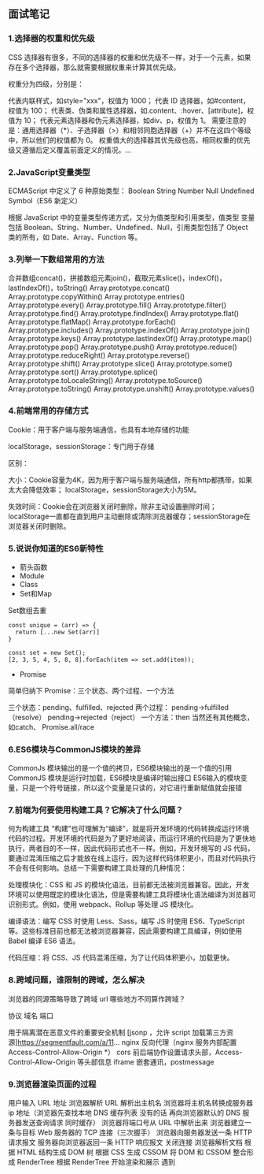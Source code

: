 ## 面试笔记

### 1.选择器的权重和优先级
CSS 选择器有很多，不同的选择器的权重和优先级不一样，对于一个元素，如果存在多个选择器，那么就需要根据权重来计算其优先级。

权重分为四级，分别是：

代表内联样式，如style="xxx"，权值为 1000；
代表 ID 选择器，如#content，权值为 100；
代表类、伪类和属性选择器，如.content、:hover、[attribute]，权值为 10；
代表元素选择器和伪元素选择器，如div、p，权值为 1。
需要注意的是：通用选择器（*）、子选择器（>）和相邻同胞选择器（+）并不在这四个等级中，所以他们的权值都为 0。 权重值大的选择器其优先级也高，相同权重的优先级又遵循后定义覆盖前面定义的情况。...

### 2.JavaScript变量类型

ECMAScript 中定义了 6 种原始类型：
Boolean
String
Number
Null
Undefined
Symbol（ES6 新定义）


根据 JavaScript 中的变量类型传递方式，又分为值类型和引用类型，值类型
变量包括 Boolean、String、Number、Undefined、Null，引用类型包括了 Object 类的所有，如 Date、Array、Function 等。

### 3.列举一下数组常用的方法
合并数组concat()，拼接数组元素join()，截取元素slice()，indexOf()，lastIndexOf()，toString()
Array.prototype.concat()
Array.prototype.copyWithin()
Array.prototype.entries()
Array.prototype.every()
Array.prototype.fill()
Array.prototype.filter()
Array.prototype.find()
Array.prototype.findIndex()
Array.prototype.flat()
Array.prototype.flatMap()
Array.prototype.forEach()
Array.prototype.includes()
Array.prototype.indexOf()
Array.prototype.join()
Array.prototype.keys()
Array.prototype.lastIndexOf()
Array.prototype.map()
Array.prototype.pop()
Array.prototype.push()
Array.prototype.reduce()
Array.prototype.reduceRight()
Array.prototype.reverse()
Array.prototype.shift()
Array.prototype.slice()
Array.prototype.some()
Array.prototype.sort()
Array.prototype.splice()
Array.prototype.toLocaleString()
Array.prototype.toSource()
Array.prototype.toString()
Array.prototype.unshift()
Array.prototype.values()

### 4.前端常用的存储方式

Cookie：用于客户端与服务端通信，也具有本地存储的功能

localStorage，sessionStorage：专门用于存储

区别：

大小：Cookie容量为4K，因为用于客户端与服务端通信，所有http都携带，如果太大会降低效率； localStorage，sessionStorage大小为5M。

失效时间：Cookie会在浏览器关闭时删除，除非主动设置删除时间；localStorage一直都在直到用户主动删除或清除浏览器缓存；sessionStorage在浏览器关闭时删除。



### 5.说说你知道的ES6新特性
- 箭头函数
- Module
- Class
- Set和Map

Set数组去重
```
const unique = (arr) => {
  return [...new Set(arr)]
}

const set = new Set();
[2, 3, 5, 4, 5, 8, 8].forEach(item => set.add(item));

```
- Promise

简单归纳下 Promise：三个状态、两个过程、一个方法

三个状态：pending、fulfilled、rejected
两个过程：
pending→fulfilled（resolve）
pending→rejected（reject）
一个方法：then
当然还有其他概念，如catch、 Promise.all/race

### 6.ES6模块与CommonJS模块的差异

CommonJs 模块输出的是一个值的拷贝，ES6模块输出的是一个值的引用
CommonJS 模块是运行时加载，ES6模块是编译时输出接口
ES6输入的模块变量，只是一个符号链接，所以这个变量是只读的，对它进行重新赋值就会报错

### 7.前端为何要使用构建工具？它解决了什么问题？

何为构建工具
“构建”也可理解为“编译”，就是将开发环境的代码转换成运行环境代码的过程。开发环境的代码是为了更好地阅读，而运行环境的代码是为了更快地执行，两者目的不一样，因此代码形式也不一样。例如，开发环境写的 JS 代码，要通过混淆压缩之后才能放在线上运行，因为这样代码体积更小，而且对代码执行不会有任何影响。总结一下需要构建工具处理的几种情况：

处理模块化：CSS 和 JS 的模块化语法，目前都无法被浏览器兼容。因此，开发环境可以使用既定的模块化语法，但是需要构建工具将模块化语法编译为浏览器可识别形式。例如，使用 webpack、Rollup 等处理 JS 模块化。

编译语法：编写 CSS 时使用 Less、Sass，编写 JS 时使用 ES6、TypeScript 等。这些标准目前也都无法被浏览器兼容，因此需要构建工具编译，例如使用 Babel 编译 ES6 语法。

代码压缩：将 CSS、JS 代码混淆压缩，为了让代码体积更小，加载更快。

### 8.跨域问题，谁限制的跨域，怎么解决

浏览器的同源策略导致了跨域
url 哪些地方不同算作跨域？

协议
域名
端口

用于隔离潜在恶意文件的重要安全机制
[jsonp ，允许 script 加载第三方资源]https://segmentfault.com/a/11...
nginx 反向代理（nginx 服务内部配置 Access-Control-Allow-Origin *）
cors 前后端协作设置请求头部，Access-Control-Allow-Origin 等头部信息
iframe 嵌套通讯，postmessage



### 9.浏览器渲染页面的过程

用户输入 URL 地址
浏览器解析 URL 解析出主机名
浏览器将主机名转换成服务器 ip 地址（浏览器先查找本地 DNS 缓存列表 没有的话 再向浏览器默认的 DNS 服务器发送查询请求 同时缓存）
浏览器将端口号从 URL 中解析出来
浏览器建立一条与目标 Web 服务器的 TCP 连接（三次握手）
浏览器向服务器发送一条 HTTP 请求报文
服务器向浏览器返回一条 HTTP 响应报文
关闭连接 浏览器解析文档
根据 HTML 结构生成 DOM 树
根据 CSS 生成 CSSOM
将 DOM 和 CSSOM 整合形成 RenderTree
根据 RenderTree 开始渲染和展示
遇到<script>时，会执行并阻塞渲染

### 10.说说前端常见性能优化的解决方案


### 11.说一下 vue 的生命周期

`beforeCreate`：在实例初始化之后，数据观测 (data observer) 和 event/watcher 事件配置之前被调用
`created`：在实例创建完成后被立即调用
`beforeMount`:在挂载开始之前被调用
`mounted`:el 被新创建的 vm.$el 替换，并挂载到实例上去之后调用该钩子
`beforeUpdate`:数据更新时调用，发生在虚拟 DOM 打补丁之前
`updated`:由于数据更改导致的虚拟 DOM 重新渲染和打补丁，在这之后会调用该钩子。
`activated`:keep-alive 组件激活时调用。
`deactivated`:keep-alive 组件停用时调用。
`beforeDestroy`:实例销毁之前调用
`destroyed`:Vue 实例销毁后调用

### 12.angular 双向数据绑定与vue数据的双向数据绑定

二者都是 MVVM 模式开发的典型代表
angular 是通过脏检测实现，angular 会将 UI 事件，请求事件，settimeout 这类延迟，的对象放入到事件监测的脏队列，当数据变化的时候，触发 $diget 方法进行数据的更新，视图的渲染

vue 通过数据属性的数据劫持和发布订阅的模式实现，大致可以理解成由3个模块组成，observer 完成对数据的劫持，compile 完成对模板片段的渲染，watcher 作为桥梁连接二者，订阅数据变化及更新视图



